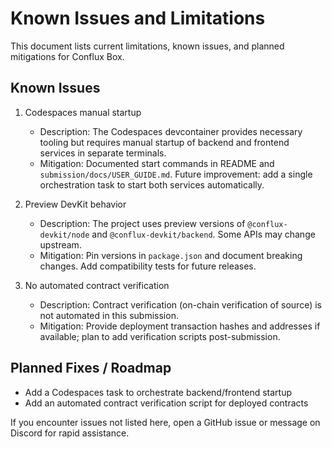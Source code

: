 # Known Issues and Limitations

This document lists current limitations, known issues, and planned mitigations for Conflux Box.

## Known Issues

1. Codespaces manual startup

   - Description: The Codespaces devcontainer provides necessary tooling but requires manual startup of backend and frontend services in separate terminals.
   - Mitigation: Documented start commands in README and `submission/docs/USER_GUIDE.md`. Future improvement: add a single orchestration task to start both services automatically.

2. Preview DevKit behavior

   - Description: The project uses preview versions of `@conflux-devkit/node` and `@conflux-devkit/backend`. Some APIs may change upstream.
   - Mitigation: Pin versions in `package.json` and document breaking changes. Add compatibility tests for future releases.

3. No automated contract verification
   - Description: Contract verification (on-chain verification of source) is not automated in this submission.
   - Mitigation: Provide deployment transaction hashes and addresses if available; plan to add verification scripts post-submission.

## Planned Fixes / Roadmap

- Add a Codespaces task to orchestrate backend/frontend startup
- Add an automated contract verification script for deployed contracts

If you encounter issues not listed here, open a GitHub issue or message on Discord for rapid assistance.
